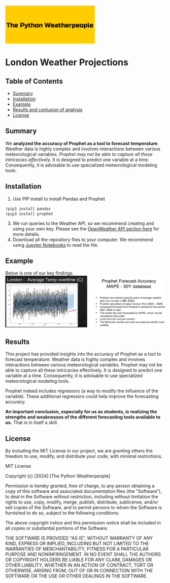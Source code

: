 ![Project Logo](Weatherpeople.png) 

# London Weather Projections

## Table of Contents

- [Summary](#summary)
- [Installation](#installation)
- [Example](#example)
- [Results and conlusion of analysis](#results)
- [License](#license)

## Summary

We **analyzed the accuracy of Prophet as a tool to forecast temperature**. Weather data is highly complex and involves interactions between various meteorological variables. *Prophet may not be able to capture all these intricacies effectively.* It is designed to predict one variable at a time. Consequently, it is advisable to use specialized meteorological modeling tools.

## Installation

1. Use PIP install to install Pandas and Prophet

```
!pip3 install pandas
!pip3 install prophet
```

3. We run queries to the Weather API, so we recommend creating and using your own key. Please see the [OpenWeather API section here](https://openweathermap.org/api/one-call-3) for more details. 
4. Download all the repository files to your computer. We recommend using [Jupyter Notebooks](https://jupyter.org/) to read the file.

## Example

Below is one of our key findings. 
![Example](ex1.png) 

## Results

This project has provided insights into the accuracy of Prophet as a tool to forecast temperature. Weather data is highly complex and involves interactions between various meteorological variables. Prophet may not be able to capture all these intricacies effectively. It is designed to predict one variable at a time. Consequently, it is advisable to use specialized meteorological modeling tools.

Prophet indeed includes regressors (a way to modify the influence of the variable). These additional regressors could help improve the forecasting accuracy.

**An important conclusion, especially for us as students, is realizing the strengths and weaknesses of the different forecasting tools available to us.** That is in itself a skill.


## License

By including the MIT License in our project, we are granting others the freedom to use, modify, and distribute your code, with minimal restrictions. 

MIT License

Copyright (c) [2024] [The Python Weatherpeople]

Permission is hereby granted, free of charge, to any person obtaining a copy
of this software and associated documentation files (the "Software"), to deal
in the Software without restriction, including without limitation the rights
to use, copy, modify, merge, publish, distribute, sublicense, and/or sell
copies of the Software, and to permit persons to whom the Software is
furnished to do so, subject to the following conditions:

The above copyright notice and this permission notice shall be included in all
copies or substantial portions of the Software.

THE SOFTWARE IS PROVIDED "AS IS", WITHOUT WARRANTY OF ANY KIND, EXPRESS OR
IMPLIED, INCLUDING BUT NOT LIMITED TO THE WARRANTIES OF MERCHANTABILITY,
FITNESS FOR A PARTICULAR PURPOSE AND NONINFRINGEMENT. IN NO EVENT SHALL THE
AUTHORS OR COPYRIGHT HOLDERS BE LIABLE FOR ANY CLAIM, DAMAGES OR OTHER
LIABILITY, WHETHER IN AN ACTION OF CONTRACT, TORT OR OTHERWISE, ARISING FROM,
OUT OF OR IN CONNECTION WITH THE SOFTWARE OR THE USE OR OTHER DEALINGS IN THE
SOFTWARE.


